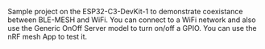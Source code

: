 Sample project on the ESP32-C3-DevKit-1 to demonstrate coexistance between BLE-MESH and WiFi. 
You can connect to a WiFi network and also use the Generic OnOff Server model to turn on/off a GPIO. 
You can use the nRF mesh App to test it.
